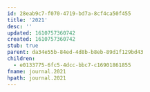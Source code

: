 ```yaml
---
id: 28eab9c7-f070-4719-bd7a-8cf4ca50f455
title: '2021'
desc: ''
updated: 1610757360742
created: 1610757360742
stub: true
parent: da34e55b-84ed-4d8b-b8eb-89d1f129bd43
children:
  - e0133775-6fc5-4dcc-bbc7-c16901861855
fname: journal.2021
hpath: journal.2021
---
```



